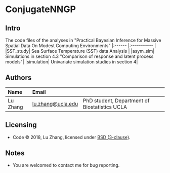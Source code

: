 # ConjugateNNGP
Intro
---------
The code files of the analyses in "Practical Bayesian Inference for Massive Spatial Data On Modest Computing Environments"
|:------ |:-----------  |
|SST_study| Sea Surface Temperature (SST) data Analysis |
|asym_sim|  Simulations in section 4.3 "Comparison of response and latent process models"|
|simulation| Univariate simulation studies in section 4|

Authors
---------
| Name   | Email       |              |
|:------ |:----------- | :----------- |
| Lu Zhang | lu.zhang@ucla.edu        | PhD student, Department of Biostatistics UCLA  |


Licensing
---------
* Code &copy; 2018, Lu Zhang, licensed under [BSD (3-clause)](https://opensource.org/licenses/BSD-3-Clause).

Notes
---------
* You are welcomed to contact me for bug reporting.

